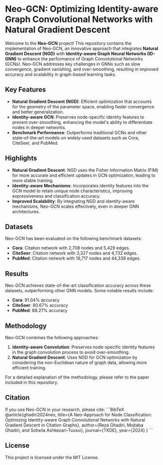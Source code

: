 
# Neo-GCN: Optimizing Identity-aware Graph Convolutional Networks with Natural Gradient Descent

Welcome to the **Neo-GCN** project! This repository contains the implementation of Neo-GCN, an innovative approach that integrates **Natural Gradient Descent (NGD)** with **Identity-aware Graph Neural Networks (ID-GNN)** to enhance the performance of Graph Convolutional Networks (GCNs). Neo-GCN addresses key challenges in GNNs such as slow convergence, gradient vanishing, and over-smoothing, resulting in improved accuracy and scalability in graph-based learning tasks.

## Key Features
- **Natural Gradient Descent (NGD)**: Efficient optimization that accounts for the geometry of the parameter space, enabling faster convergence and better generalization.
- **Identity-aware GCN**: Preserves node-specific identity features to prevent over-smoothing, enhancing the model's ability to differentiate nodes in deeper networks.
- **Benchmark Performance**: Outperforms traditional GCNs and other state-of-the-art models on widely-used datasets such as Cora, CiteSeer, and PubMed.

## Highlights
- **Natural Gradient Descent**: NGD uses the Fisher Information Matrix (FIM) for more accurate and efficient updates in GCN optimization, leading to more stable training.
- **Identity-aware Mechanisms**: Incorporates identity features into the GCN model to retain unique node characteristics, improving expressiveness and classification accuracy.
- **Improved Scalability**: By integrating NGD and identity-aware mechanisms, Neo-GCN scales effectively, even in deeper GNN architectures.

## Datasets
Neo-GCN has been evaluated on the following benchmark datasets:
- **Cora**: Citation network with 2,708 nodes and 5,429 edges.
- **CiteSeer**: Citation network with 3,327 nodes and 4,732 edges.
- **PubMed**: Citation network with 19,717 nodes and 44,338 edges.

## Results
Neo-GCN achieves state-of-the-art classification accuracy across these datasets, outperforming other GNN models. Some notable results include:
- **Cora**: 91.04% accuracy
- **CiteSeer**: 80.67% accuracy
- **PubMed**: 88.27% accuracy

## Methodology
Neo-GCN combines the following approaches:
1. **Identity-aware Convolution**: Preserves node-specific identity features in the graph convolution process to avoid over-smoothing.
2. **Natural Gradient Descent**: Uses NGD for GCN optimization by considering the non-Euclidean nature of graph data, allowing more efficient training.

For a detailed explanation of the methodology, please refer to the paper included in this repository.

## Citation
If you use Neo-GCN in your research, please cite:
\`\`\`BibTeX
@article{ghadiri2024neo,
  title={A Neo-Approach for Node Classification: Optimizing Identity-aware Graph Convolutional Networks with Natural Gradient Descent in Citation Graphs},
  author={Reza Ghadiri, Mojtaba Ghadiri, and Soheila Ashkezari-Toussi},
  journal={TKDE},
  year={2024}
}
\`\`\`

## License
This project is licensed under the MIT License.
